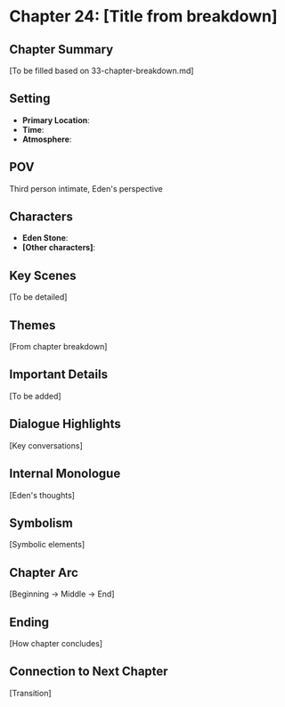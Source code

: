 # Chapter 24: [Title from breakdown]

## Chapter Summary
[To be filled based on 33-chapter-breakdown.md]

## Setting
- **Primary Location**: 
- **Time**: 
- **Atmosphere**: 

## POV
Third person intimate, Eden's perspective

## Characters
- **Eden Stone**: 
- **[Other characters]**: 

## Key Scenes
[To be detailed]

## Themes
[From chapter breakdown]

## Important Details
[To be added]

## Dialogue Highlights
[Key conversations]

## Internal Monologue
[Eden's thoughts]

## Symbolism
[Symbolic elements]

## Chapter Arc
[Beginning → Middle → End]

## Ending
[How chapter concludes]

## Connection to Next Chapter
[Transition]
